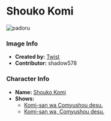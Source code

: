 # Shouko Komi

![padoru](https://raw.githubusercontent.com/shadow578/Padoru-Padoru/master/Padoru/miss-komi-is-bad-at-communication-komi.png "Shouko Komi")

### Image Info
* **Created by:**    [Twist](https://knowyourmeme.com/photos/1434090-padoru)
* **Contributor:**   shadow578

### Character Info
* **Name:**   [Shouko Komi](https://myanimelist.net/character/141790)
* **Shows:**
  * [Komi-san wa Comyushou desu.](https://myanimelist.net/manga/93530/Komi-san_wa_Comyushou_desu)
  * [Komi-san wa, Comyushou desu.](https://myanimelist.net/manga/99007/Komi-san_wa_Comyushou_desu)

